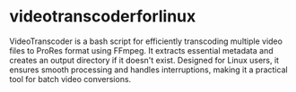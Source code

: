 # videotranscoderforlinux
VideoTranscoder is a bash script for efficiently transcoding multiple video files to ProRes format using FFmpeg. It extracts essential metadata and creates an output directory if it doesn't exist. Designed for Linux users, it ensures smooth processing and handles interruptions, making it a practical tool for batch video conversions.
